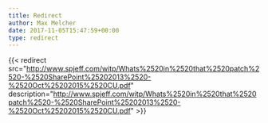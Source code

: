 ```yaml
---
title: Redirect
author: Max Melcher
date: 2017-11-05T15:47:59+00:00
type: redirect
---
```

{{< redirect src="http://www.spjeff.com/witp/Whats%2520in%2520that%2520patch%2520-%2520SharePoint%25202013%2520-%2520Oct%25202015%2520CU.pdf" description="http://www.spjeff.com/witp/Whats%2520in%2520that%2520patch%2520-%2520SharePoint%25202013%2520-%2520Oct%25202015%2520CU.pdf" >}}
